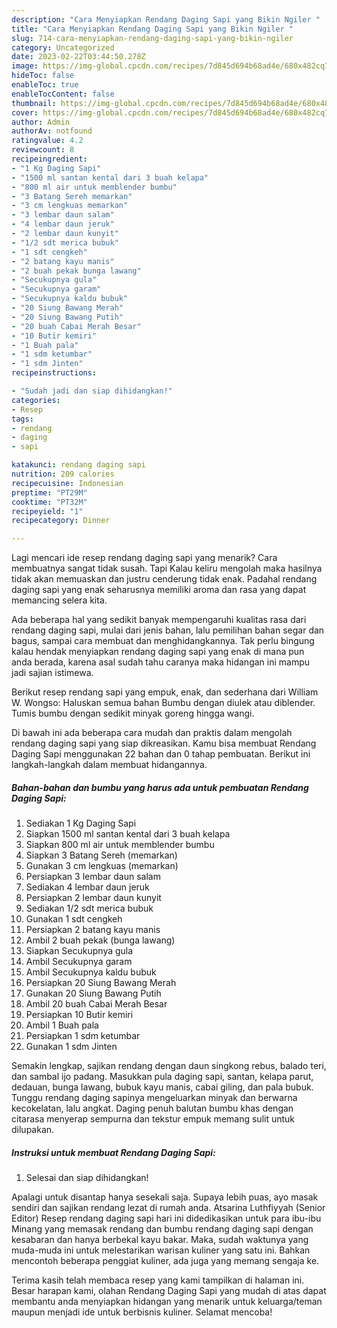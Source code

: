 ```yaml
---
description: "Cara Menyiapkan Rendang Daging Sapi yang Bikin Ngiler "
title: "Cara Menyiapkan Rendang Daging Sapi yang Bikin Ngiler "
slug: 714-cara-menyiapkan-rendang-daging-sapi-yang-bikin-ngiler
category: Uncategorized
date: 2023-02-22T03:44:50.278Z
image: https://img-global.cpcdn.com/recipes/7d845d694b68ad4e/680x482cq70/rendang-daging-sapi-foto-resep-utama.jpg
hideToc: false
enableToc: true
enableTocContent: false
thumbnail: https://img-global.cpcdn.com/recipes/7d845d694b68ad4e/680x482cq70/rendang-daging-sapi-foto-resep-utama.jpg
cover: https://img-global.cpcdn.com/recipes/7d845d694b68ad4e/680x482cq70/rendang-daging-sapi-foto-resep-utama.jpg
author: Admin
authorAv: notfound
ratingvalue: 4.2
reviewcount: 8
recipeingredient:
- "1 Kg Daging Sapi"
- "1500 ml santan kental dari 3 buah kelapa"
- "800 ml air untuk memblender bumbu"
- "3 Batang Sereh memarkan"
- "3 cm lengkuas memarkan"
- "3 lembar daun salam"
- "4 lembar daun jeruk"
- "2 lembar daun kunyit"
- "1/2 sdt merica bubuk"
- "1 sdt cengkeh"
- "2 batang kayu manis"
- "2 buah pekak bunga lawang"
- "Secukupnya gula"
- "Secukupnya garam"
- "Secukupnya kaldu bubuk"
- "20 Siung Bawang Merah"
- "20 Siung Bawang Putih"
- "20 buah Cabai Merah Besar"
- "10 Butir kemiri"
- "1 Buah pala"
- "1 sdm ketumbar"
- "1 sdm Jinten"
recipeinstructions:

- "Sudah jadi dan siap dihidangkan!"
categories:
- Resep
tags:
- rendang
- daging
- sapi

katakunci: rendang daging sapi 
nutrition: 209 calories
recipecuisine: Indonesian
preptime: "PT29M"
cooktime: "PT32M"
recipeyield: "1"
recipecategory: Dinner

---
```



Lagi mencari ide resep rendang daging sapi yang menarik? Cara membuatnya sangat tidak susah. Tapi Kalau keliru mengolah maka hasilnya tidak akan memuaskan dan justru cenderung tidak enak. Padahal rendang daging sapi yang enak seharusnya memiliki aroma dan rasa yang dapat memancing selera kita.


Ada beberapa hal yang sedikit banyak mempengaruhi kualitas rasa dari rendang daging sapi, mulai dari jenis bahan, lalu pemilihan bahan segar dan bagus, sampai cara membuat dan menghidangkannya. Tak perlu bingung kalau hendak menyiapkan rendang daging sapi yang enak di mana pun anda berada, karena asal sudah tahu caranya maka hidangan ini mampu jadi sajian istimewa.

Berikut resep rendang sapi yang empuk, enak, dan sederhana dari William W. Wongso: Haluskan semua bahan Bumbu dengan diulek atau diblender. Tumis bumbu dengan sedikit minyak goreng hingga wangi.


Di bawah ini ada beberapa cara mudah dan praktis dalam mengolah rendang daging sapi yang siap dikreasikan. Kamu bisa membuat Rendang Daging Sapi menggunakan 22 bahan dan 0 tahap pembuatan. Berikut ini langkah-langkah dalam membuat hidangannya.

<!--inarticleads1-->

##### Bahan-bahan dan bumbu yang harus ada untuk pembuatan Rendang Daging Sapi:

1. Sediakan 1 Kg Daging Sapi
1. Siapkan 1500 ml santan kental dari 3 buah kelapa
1. Siapkan 800 ml air untuk memblender bumbu
1. Siapkan 3 Batang Sereh (memarkan)
1. Gunakan 3 cm lengkuas (memarkan)
1. Persiapkan 3 lembar daun salam
1. Sediakan 4 lembar daun jeruk
1. Persiapkan 2 lembar daun kunyit
1. Sediakan 1/2 sdt merica bubuk
1. Gunakan 1 sdt cengkeh
1. Persiapkan 2 batang kayu manis
1. Ambil 2 buah pekak (bunga lawang)
1. Siapkan Secukupnya gula
1. Ambil Secukupnya garam
1. Ambil Secukupnya kaldu bubuk
1. Persiapkan 20 Siung Bawang Merah
1. Gunakan 20 Siung Bawang Putih
1. Ambil 20 buah Cabai Merah Besar
1. Persiapkan 10 Butir kemiri
1. Ambil 1 Buah pala
1. Persiapkan 1 sdm ketumbar
1. Gunakan 1 sdm Jinten


Semakin lengkap, sajikan rendang dengan daun singkong rebus, balado teri, dan sambal ijo padang. Masukkan pula daging sapi, santan, kelapa parut, dedauan, bunga lawang, bubuk kayu manis, cabai giling, dan pala bubuk. Tunggu rendang daging sapinya mengeluarkan minyak dan berwarna kecokelatan, lalu angkat. Daging penuh balutan bumbu khas dengan citarasa menyerap sempurna dan tekstur empuk memang sulit untuk dilupakan. 

<!--inarticleads2-->

##### Instruksi untuk membuat Rendang Daging Sapi:


1. Selesai dan siap dihidangkan!

Apalagi untuk disantap hanya sesekali saja. Supaya lebih puas, ayo masak sendiri dan sajikan rendang lezat di rumah anda. Atsarina Luthfiyyah (Senior Editor) Resep rendang daging sapi hari ini didedikasikan untuk para ibu-ibu Minang yang memasak rendang dan bumbu rendang daging sapi dengan kesabaran dan hanya berbekal kayu bakar. Maka, sudah waktunya yang muda-muda ini untuk melestarikan warisan kuliner yang satu ini. Bahkan mencontoh beberapa penggiat kuliner, ada juga yang memang sengaja ke. 

Terima kasih telah membaca resep yang kami tampilkan di halaman ini. Besar harapan kami, olahan Rendang Daging Sapi yang mudah di atas dapat membantu anda menyiapkan hidangan yang menarik untuk keluarga/teman maupun menjadi ide untuk berbisnis kuliner. Selamat mencoba!
